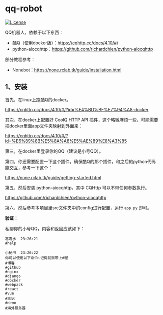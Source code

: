 # qq-robot

[![License](https://img.shields.io/github/license/qq20004604/qq-robot.svg)](LICENSE)

QQ机器人，依赖于以下东西：

* 酷Q（使用docker版）：https://cqhttp.cc/docs/4.10/#/
* python-aiocqhttp：https://github.com/richardchien/python-aiocqhttp

部分教程参考：

* Nonebot：https://none.rclab.tk/guide/installation.html

## 1、安装

首先，在linux上跑酷Q的docker。

https://cqhttp.cc/docs/4.10/#/?id=%E4%BD%BF%E7%94%A8-docker

其次，在docker上配置好 CoolQ HTTP API 插件，这个略微麻烦一些，可能需要把docker里面app文件夹映射到外面来：

https://cqhttp.cc/docs/4.10/#/?id=%E6%89%8B%E5%8A%A8%E5%AE%89%E8%A3%85

第三，在docker里登录你的QQ（建议是小号QQ）。

第四，你还需要配置一下这个插件，确保酷Q的那个插件，和之后的python代码能交互，参考一下这个：

https://none.rclab.tk/guide/getting-started.html

第五，然后安装 python-aiocqhttp，其中 CQHttp 可以不带任何参数执行。

https://github.com/richardchien/python-aiocqhttp

第六，然后参考本项目里src文件夹中的config进行配置，运行 ``app.py`` 即可。

**验证：**

私聊你的小号QQ，内容和返回应该如下：

```
零零水  23:26:21
#help

小秘书  23:26:22
你可以使用以下命令~记得前面带上#喔
#博客
#github
#nginx
#django
#docker
#webpack
#react
#vue
#笔记
#demo
#海外服务器
```

